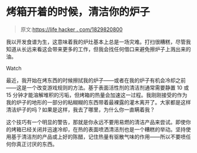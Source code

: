 # 烤箱开着的时候，清洁你的炉子

> 原文:[https://life hacker . com/1829820800](https://lifehacker.com/clean-your-stove-while-the-oven-is-on-1829820800)

我以开发食谱为生，这意味着我的炉灶基本上总是一场灾难。打扫很糟糕，尽管我知道从长远来看这会带来更多的工作，但我会找任何借口来避免擦炉子上溅出来的油。

Watch

最近，我开始在烤东西的时候擦拭我的炉子——或者在我的炉子有机会冷却之前——这是一个改变游戏规则的方法。基于表面活性剂的清洁剂通常需要静置 10 或 15 分钟才能溶解堆积的污垢，但烤箱的热量会加速这一过程。我刚刚接受的作为我的炉子的地形的一部分的粘糊糊的东西带着最裸露的灌木离开了。大家都是这样清洁炉子的吗？如果是这样，我去了哪里，为什么你一直瞒着我？

这个技巧有一个明显的警告，那就是你永远不要用易燃的清洁产品来尝试。即使你的烤箱已经关闭并迅速冷却，在热的表面喷洒清洁剂也是一个糟糕的举动。坚持使用基于清洁剂的产品或上好的陈醋，记住热量有驱散气味的作用——所以不要喷任何你真正讨厌的东西。